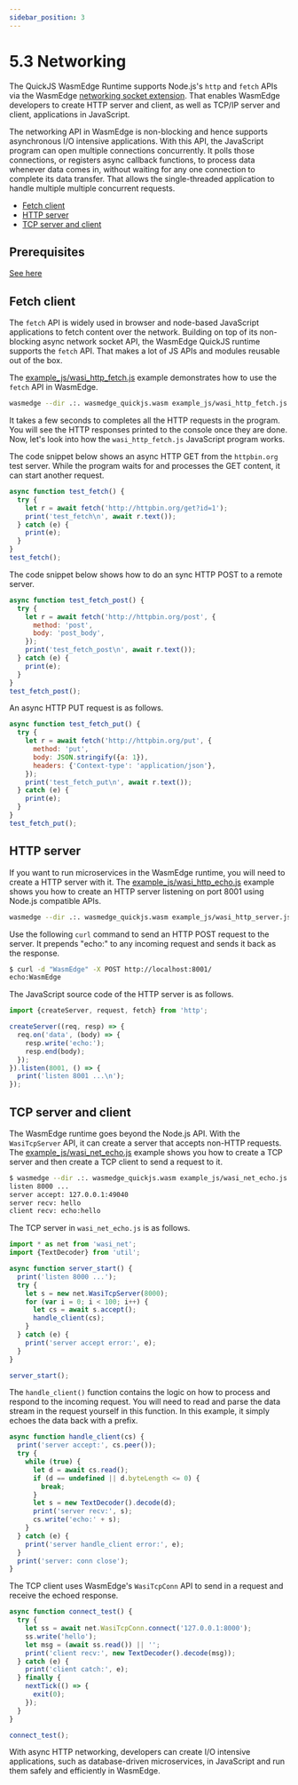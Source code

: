 ```yaml
---
sidebar_position: 3
---
```


# 5.3 Networking

The QuickJS WasmEdge Runtime supports Node.js's `http` and `fetch` APIs via the WasmEdge [networking socket extension](https://github.com/second-state/wasmedge_wasi_socket). That enables WasmEdge developers to create HTTP server and client, as well as TCP/IP server and client, applications in JavaScript.

The networking API in WasmEdge is non-blocking and hence supports asynchronous I/O intensive applications. With this API, the JavaScript program can open multiple connections concurrently. It polls those connections, or registers async callback functions, to process data whenever data comes in, without waiting for any one connection to complete its data transfer. That allows the single-threaded application to handle multiple multiple concurrent requests.

- [Fetch client](#fetch-client)
- [HTTP server](#http-server)
- [TCP server and client](#tcp-server-and-client)

## Prerequisites

[See here](./hello_world#prerequisites)

## Fetch client

The `fetch` API is widely used in browser and node-based JavaScript applications to fetch content over the network. Building on top of its non-blocking async network socket API, the WasmEdge QuickJS runtime supports the `fetch` API. That makes a lot of JS APIs and modules reusable out of the box.

The [example_js/wasi_http_fetch.js](https://github.com/second-state/wasmedge-quickjs/blob/main/example_js/wasi_http_fetch.js) example demonstrates how to use the `fetch` API in WasmEdge.

```bash
wasmedge --dir .:. wasmedge_quickjs.wasm example_js/wasi_http_fetch.js
```

It takes a few seconds to completes all the HTTP requests in the program. You will see the HTTP responses printed to the console once they are done. Now, let's look into how the `wasi_http_fetch.js` JavaScript program works.

The code snippet below shows an async HTTP GET from the `httpbin.org` test server. While the program waits for and processes the GET content, it can start another request.

```javascript
async function test_fetch() {
  try {
    let r = await fetch('http://httpbin.org/get?id=1');
    print('test_fetch\n', await r.text());
  } catch (e) {
    print(e);
  }
}
test_fetch();
```

The code snippet below shows how to do an sync HTTP POST to a remote server.

```javascript
async function test_fetch_post() {
  try {
    let r = await fetch('http://httpbin.org/post', {
      method: 'post',
      body: 'post_body',
    });
    print('test_fetch_post\n', await r.text());
  } catch (e) {
    print(e);
  }
}
test_fetch_post();
```

An async HTTP PUT request is as follows.

```javascript
async function test_fetch_put() {
  try {
    let r = await fetch('http://httpbin.org/put', {
      method: 'put',
      body: JSON.stringify({a: 1}),
      headers: {'Context-type': 'application/json'},
    });
    print('test_fetch_put\n', await r.text());
  } catch (e) {
    print(e);
  }
}
test_fetch_put();
```

## HTTP server

If you want to run microservices in the WasmEdge runtime, you will need to create a HTTP server with it. The [example_js/wasi_http_echo.js](https://github.com/second-state/wasmedge-quickjs/blob/main/example_js/wasi_http_server.js) example shows you how to create an HTTP server listening on port 8001 using Node.js compatible APIs.

```bash
wasmedge --dir .:. wasmedge_quickjs.wasm example_js/wasi_http_server.js
```

Use the following `curl` command to send an HTTP POST request to the server. It prepends "echo:" to any incoming request and sends it back as the response.

```bash
$ curl -d "WasmEdge" -X POST http://localhost:8001/
echo:WasmEdge
```

The JavaScript source code of the HTTP server is as follows.

```javascript
import {createServer, request, fetch} from 'http';

createServer((req, resp) => {
  req.on('data', (body) => {
    resp.write('echo:');
    resp.end(body);
  });
}).listen(8001, () => {
  print('listen 8001 ...\n');
});
```

## TCP server and client

The WasmEdge runtime goes beyond the Node.js API. With the `WasiTcpServer` API, it can create a server that accepts non-HTTP requests. The [example_js/wasi_net_echo.js](https://github.com/second-state/wasmedge-quickjs/blob/main/example_js/wasi_net_echo.js) example shows you how to create a TCP server and then create a TCP client to send a request to it.

```bash
$ wasmedge --dir .:. wasmedge_quickjs.wasm example_js/wasi_net_echo.js
listen 8000 ...
server accept: 127.0.0.1:49040
server recv: hello
client recv: echo:hello
```

The TCP server in `wasi_net_echo.js` is as follows.

```javascript
import * as net from 'wasi_net';
import {TextDecoder} from 'util';

async function server_start() {
  print('listen 8000 ...');
  try {
    let s = new net.WasiTcpServer(8000);
    for (var i = 0; i < 100; i++) {
      let cs = await s.accept();
      handle_client(cs);
    }
  } catch (e) {
    print('server accept error:', e);
  }
}

server_start();
```

The `handle_client()` function contains the logic on how to process and respond to the incoming request. You will need to read and parse the data stream in the request yourself in this function. In this example, it simply echoes the data back with a prefix.

```javascript
async function handle_client(cs) {
  print('server accept:', cs.peer());
  try {
    while (true) {
      let d = await cs.read();
      if (d == undefined || d.byteLength <= 0) {
        break;
      }
      let s = new TextDecoder().decode(d);
      print('server recv:', s);
      cs.write('echo:' + s);
    }
  } catch (e) {
    print('server handle_client error:', e);
  }
  print('server: conn close');
}
```

The TCP client uses WasmEdge's `WasiTcpConn` API to send in a request and receive the echoed response.

```javascript
async function connect_test() {
  try {
    let ss = await net.WasiTcpConn.connect('127.0.0.1:8000');
    ss.write('hello');
    let msg = (await ss.read()) || '';
    print('client recv:', new TextDecoder().decode(msg));
  } catch (e) {
    print('client catch:', e);
  } finally {
    nextTick(() => {
      exit(0);
    });
  }
}

connect_test();
```

With async HTTP networking, developers can create I/O intensive applications, such as database-driven microservices, in JavaScript and run them safely and efficiently in WasmEdge.
